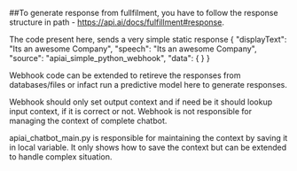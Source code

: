 
##To generate response from fullfilment, you have to follow the response structure in path - https://api.ai/docs/fulfillment#response.

The code present here, sends a very simple static response 
{
    "displayText": "Its an awesome Company",
    "speech": "Its an awesome Company",
    "source": "apiai_simple_python_webhook",
    "data": {
    }
}

Webhook code can be extended to retireve the responses from databases/files or infact run a predictive model here to generate responses.

Webhook should only set output context and if need be it should lookup input context, if it is correct or not. Webhook is not responsible for managing the context of complete chatbot.

apiai_chatbot_main.py is responsible for maintaining the context by saving it in local variable. It only shows how to save the context but can be extended to handle complex situation. 
